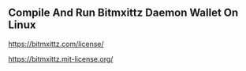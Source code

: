 ## Compile And Run Bitmxittz Daemon Wallet On Linux



https://bitmxittz.com/license/

https://bitmxittz.mit-license.org/
